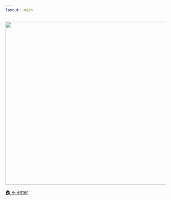 ```yaml
---
layout: main
---
```

<img id="crt" src="/images/trinitron.png" width="512" />

[🏠 <- enter](/home)

<script>
var hitsounds = [
    new Audio("/audio/hit_1.mp3"),
    new Audio("/audio/hit_2.mp3"),
    new Audio("/audio/hit_3.mp3"),
    new Audio("/audio/hit_4.mp3"),
]

var crt = document.getElementById("crt")

function spring(x, v) {
    v = (v - x * 0.3) * 0.8
    x += v * 10

    if (Math.abs(v) <= 0.01 && Math.abs(v) <= 0.01) {
        crt.style.transform = ""
    } else {
        crt.style.transform = `translateX(${x}px)`
        anim = setTimeout(() => spring(x, v), 10)
    }
}

var anim;

crt.onclick = () => {
    let sound = hitsounds[Math.floor(Math.random() * hitsounds.length)]
    sound.currentTime = 0
    sound.play()

    anim && clearTimeout(anim)
    x = 10
    anim = setTimeout(() => spring(10, 0), 10)
}
</script>
